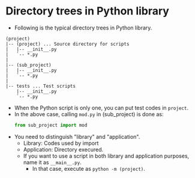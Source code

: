 # Directory trees in Python library
* Following is the typical directory trees in Python library.
```
(project)
|-- (project) ... Source directory for scripts
|   |-- __init__.py
|   `-- *.py
|
|-- (sub_project)
|   |-- __init__.py
|   `-- *.py
|
|-- tests ... Test scripts
    |-- __init__.py
    `-- *.py
```
* When the Python script is only one, you can put test codes in `project`.
* In the above case, calling `mod.py` in (sub_project) is done as:
    ```python
    from sub_project import mod
    ```
* You need to distinguish "library" and "application".
  + Library: Codes used by import
  + Application: Directory execured.
  + If you want to use a script in both library and application purposes, name it as `__main__.py`.
    * In that case, execute as `python -m (project)`.
